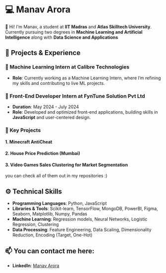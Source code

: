 # 💻 Manav Arora

👋 Hi! I'm Manav, a student at **IIT Madras** and **Atlas Skilltech University**. Currently pursuing two degrees in **Machine Learning and Artificial Intelligence** along with **Data Science and Applications**

## 🚀 Projects & Experience

### 🔹 Machine Learning Intern at Calibre Technologies
- **Role**: Currently working as a Machine Learning Intern, where I’m refining my skills and contributing to live ML projects.

### 🔹 Front-End Developer Intern at FynTune Solution Pvt Ltd
- **Duration**: May 2024 - July 2024
- **Role**: Developed and optimized front-end applications, building skills in **JavaScript** and user-centered design.

### 🔹 Key Projects

#### 1. Minecraft AntiCheat
#### 2. House Price Prediction (Mumbai)
#### 3. Video Games Sales Clustering for Market Segmentation
you can check all of them out in my repositories :)

## ⚙️ Technical Skills
- **Programming Languages**: Python, JavaScript
- **Libraries & Tools**: Scikit-learn, TensorFlow, MongoDB, PowerBI, Figma, Seaborn, Matplotlib, Numpy, Pandas
- **Machine Learning**: Regression models, Neural Networks, Logistic Regression, Clustering
- **Data Processing**: Feature Engineering, Data Scaling, Dimensionality Reduction, Encoding (Target, One-Hot)

## 📫 You can contact me here:
- **LinkedIn**: [Manav Arora](https://www.linkedin.com/in/manav-arora-488924295/)
